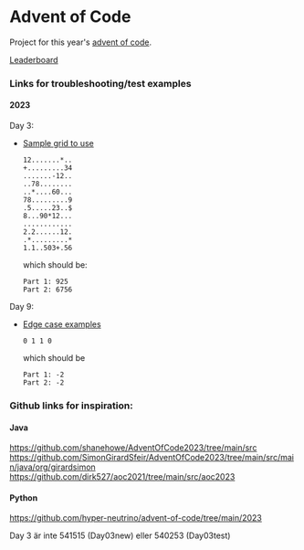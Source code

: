 # Advent of Code

Project for this year's [advent of code](https://adventofcode.com/).

[Leaderboard](https://adventofcode.com/2023/leaderboard/private/view/2003266)

### Links for troubleshooting/test examples

#### 2023

Day 3:
- [Sample grid to use ](https://www.reddit.com/r/adventofcode/comments/189q9wv/2023_day_3_another_sample_grid_to_use/)
  ```
  12.......*..
  +.........34
  .......-12..
  ..78........
  ..*....60...
  78.........9
  .5.....23..$
  8...90*12...
  ............
  2.2......12.
  .*.........*
  1.1..503+.56
  ```
  which should be:
  ```
  Part 1: 925
  Part 2: 6756
  ```

Day 9:
- [Edge case examples](https://www.reddit.com/r/adventofcode/comments/18e83wr/2023_day_9_part_1_edge_cases_examples/)
  ```
  0 1 1 0
  ```
  which should be 
  ```
  Part 1: -2
  Part 2: -2
  ```

### Github links for inspiration: 

#### Java

https://github.com/shanehowe/AdventOfCode2023/tree/main/src
https://github.com/SimonGirardSfeir/AdventOfCode2023/tree/main/src/main/java/org/girardsimon
https://github.com/dirk527/aoc2021/tree/main/src/aoc2023

#### Python
https://github.com/hyper-neutrino/advent-of-code/tree/main/2023

Day 3 är inte
541515 (Day03new) eller 540253 (Day03test)
